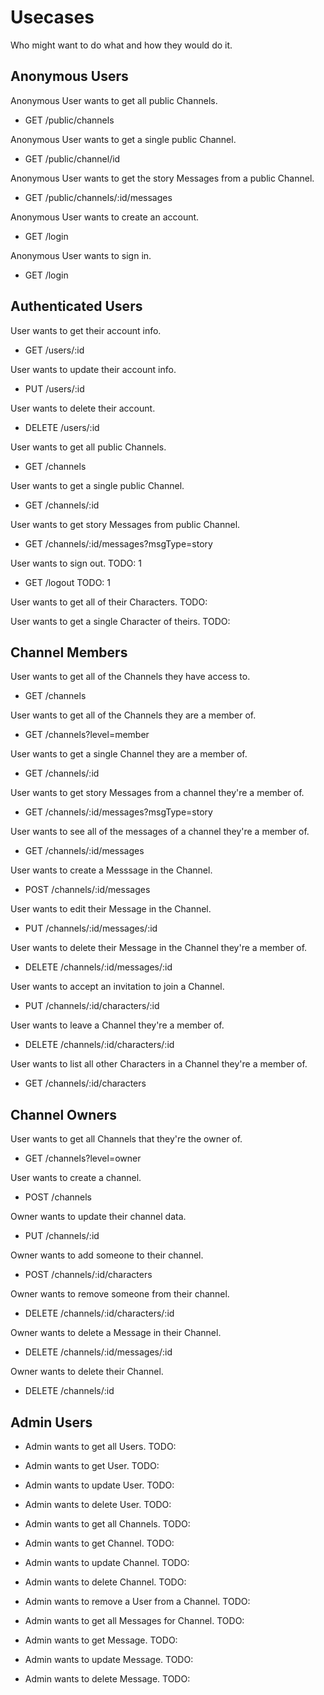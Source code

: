 # Usecases

Who might want to do what and how they would do it.

## Anonymous Users

Anonymous User wants to get all public Channels.

- GET /public/channels

Anonymous User wants to get a single public Channel.

- GET /public/channel/id

Anonymous User wants to get the story Messages from a public Channel.

- GET /public/channels/:id/messages

Anonymous User wants to create an account.

- GET /login

Anonymous User wants to sign in.

- GET /login

## Authenticated Users

User wants to get their account info.

- GET /users/:id

User wants to update their account info.

- PUT /users/:id

User wants to delete their account.

- DELETE /users/:id

User wants to get all public Channels.

- GET /channels

User wants to get a single public Channel.

- GET /channels/:id

User wants to get story Messages from public Channel.

- GET /channels/:id/messages?msgType=story

User wants to sign out. TODO: 1

- GET /logout TODO: 1

User wants to get all of their Characters. TODO:

User wants to get a single Character of theirs. TODO:

## Channel Members

User wants to get all of the Channels they have access to.

- GET /channels

User wants to get all of the Channels they are a member of.

- GET /channels?level=member

User wants to get a single Channel they are a member of.

- GET /channels/:id

User wants to get story Messages from a channel they're a member of.

- GET /channels/:id/messages?msgType=story

User wants to see all of the messages of a channel they're a member of.

- GET /channels/:id/messages

User wants to create a Messsage in the Channel.

- POST /channels/:id/messages

User wants to edit their Message in the Channel.

- PUT /channels/:id/messages/:id

User wants to delete their Message in the Channel they're a member of.

- DELETE /channels/:id/messages/:id

User wants to accept an invitation to join a Channel.

- PUT /channels/:id/characters/:id

User wants to leave a Channel they're a member of.

- DELETE /channels/:id/characters/:id

User wants to list all other Characters in a Channel they're a member of.

- GET /channels/:id/characters

## Channel Owners

User wants to get all Channels that they're the owner of.

- GET /channels?level=owner

User wants to create a channel.

- POST /channels

Owner wants to update their channel data.

- PUT /channels/:id

Owner wants to add someone to their channel.

- POST /channels/:id/characters

Owner wants to remove someone from their channel.

- DELETE /channels/:id/characters/:id

Owner wants to delete a Message in their Channel.

- DELETE /channels/:id/messages/:id

Owner wants to delete their Channel.

- DELETE /channels/:id

## Admin Users

- Admin wants to get all Users. TODO:

- Admin wants to get User. TODO:

- Admin wants to update User. TODO:

- Admin wants to delete User. TODO:

- Admin wants to get all Channels. TODO:

- Admin wants to get Channel. TODO:

- Admin wants to update Channel. TODO:

- Admin wants to delete Channel. TODO:

- Admin wants to remove a User from a Channel. TODO:

- Admin wants to get all Messages for Channel. TODO:

- Admin wants to get Message. TODO:

- Admin wants to update Message. TODO:

- Admin wants to delete Message. TODO: